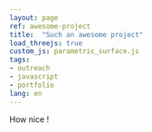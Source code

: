 ```yaml
---
layout: page
ref: awesome-project
title:  "Such an awesome project"
load_threejs: true
custom_js: parametric_surface.js
tags:
- outreach
- javascript
- portfolio
lang: en
---
```


How nice !
